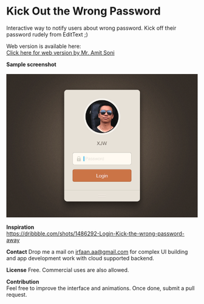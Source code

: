 # Kick Out the Wrong Password
Interactive way to notify users about wrong password. Kick off their password rudely from EditText ;) 

Web version is available here: <br>
<a href="http://codepen.io/amit7soni/details/YGqJLr/" target="_blank">Click here for web version by Mr. Amit Soni</a><br>

**Sample screenshot**<br><br>
<img src="/login_wrong-password.gif"><br>

**Inspiration**
<br>
https://dribbble.com/shots/1486292-Login-Kick-the-wrong-password-away

**Contact**
Drop me a mail on irfaan.aa@gmail.com for complex UI building and app development work with cloud supported backend.

**License**
Free. Commercial uses are also allowed.

**Contribution**
<br>
Feel free to improve the interface and animations. Once done, submit a pull request.
